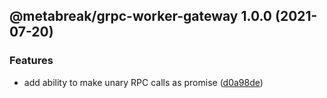 ## @metabreak/grpc-worker-gateway 1.0.0 (2021-07-20)


### Features

* add ability to make unary RPC calls as promise ([d0a98de](https://github.com/metabreak/grpc-lib/commit/d0a98de22376fef37071f875a657979dcef7ffc9))
